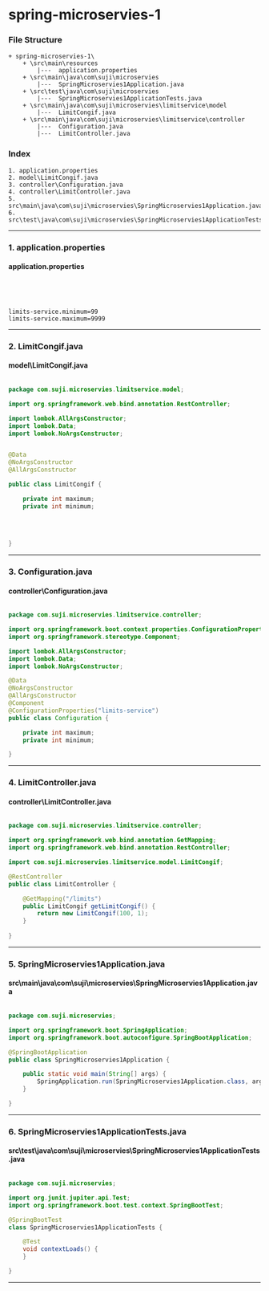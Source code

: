 # spring-microservies-1


### File Structure
```pre
+ spring-microservies-1\ 
	+ \src\main\resources
		|---  application.properties
	+ \src\main\java\com\suji\microservies
		|---  SpringMicroservies1Application.java
	+ \src\test\java\com\suji\microservies
		|---  SpringMicroservies1ApplicationTests.java
	+ \src\main\java\com\suji\microservies\limitservice\model
		|---  LimitCongif.java
	+ \src\main\java\com\suji\microservies\limitservice\controller
		|---  Configuration.java
		|---  LimitController.java
```
### Index
```pre
1. application.properties
2. model\LimitCongif.java
3. controller\Configuration.java
4. controller\LimitController.java
5. src\main\java\com\suji\microservies\SpringMicroservies1Application.java
6. src\test\java\com\suji\microservies\SpringMicroservies1ApplicationTests.java

```

---

### 1. application.properties

#### application.properties

```properties




limits-service.minimum=99
limits-service.maximum=9999

```

---

### 2. LimitCongif.java

#### model\LimitCongif.java

```java

package com.suji.microservies.limitservice.model;

import org.springframework.web.bind.annotation.RestController;

import lombok.AllArgsConstructor;
import lombok.Data;
import lombok.NoArgsConstructor;


@Data
@NoArgsConstructor
@AllArgsConstructor

public class LimitCongif {

	private int maximum;  
	private int minimum;  
	
	
	
	
}

```

---

### 3. Configuration.java

#### controller\Configuration.java

```java

package com.suji.microservies.limitservice.controller;

import org.springframework.boot.context.properties.ConfigurationProperties;
import org.springframework.stereotype.Component;

import lombok.AllArgsConstructor;
import lombok.Data;
import lombok.NoArgsConstructor;

@Data
@NoArgsConstructor
@AllArgsConstructor
@Component
@ConfigurationProperties("limits-service")
public class Configuration {

	private int maximum;
	private int minimum;

}
```

---

### 4. LimitController.java

#### controller\LimitController.java

```java

package com.suji.microservies.limitservice.controller;

import org.springframework.web.bind.annotation.GetMapping;
import org.springframework.web.bind.annotation.RestController;

import com.suji.microservies.limitservice.model.LimitCongif;

@RestController
public class LimitController {

	@GetMapping("/limits")
	public LimitCongif getLimitCongif() {
		return new LimitCongif(100, 1);
	}
	
}

```

---

### 5. SpringMicroservies1Application.java

#### src\main\java\com\suji\microservies\SpringMicroservies1Application.java

```java

package com.suji.microservies;

import org.springframework.boot.SpringApplication;
import org.springframework.boot.autoconfigure.SpringBootApplication;

@SpringBootApplication
public class SpringMicroservies1Application {

	public static void main(String[] args) {
		SpringApplication.run(SpringMicroservies1Application.class, args);
	}

}

```

---

### 6. SpringMicroservies1ApplicationTests.java

#### src\test\java\com\suji\microservies\SpringMicroservies1ApplicationTests.java

```java

package com.suji.microservies;

import org.junit.jupiter.api.Test;
import org.springframework.boot.test.context.SpringBootTest;

@SpringBootTest
class SpringMicroservies1ApplicationTests {

	@Test
	void contextLoads() {
	}

}

```

---

